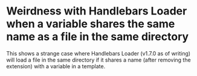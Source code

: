 Weirdness with Handlebars Loader when a variable shares the same name as a file in the same directory
========

This shows a strange case where Handlebars Loader (v1.7.0 as of writing) will load a file in the same directory if it shares a name (after removing the extension) with a variable in a template.

